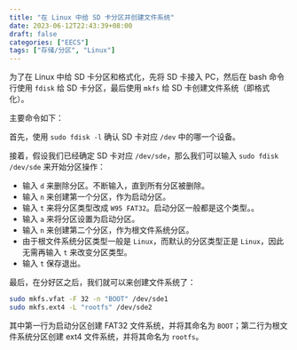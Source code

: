 ```yaml
---
title: "在 Linux 中给 SD 卡分区并创建文件系统"
date: 2023-06-12T22:43:39+08:00
draft: false
categories: ["EECS"]
tags: ["存储/分区", "Linux"]
---
```


为了在 Linux 中给 SD 卡分区和格式化，先将 SD 卡接入 PC，然后在 bash 命令行使用 `fdisk` 给 SD 卡分区，最后使用 `mkfs` 给 SD 卡创建文件系统（即格式化）。

主要命令如下：

首先，使用 `sudo fdisk -l` 确认 SD 卡对应 `/dev` 中的哪一个设备。

接着，假设我们已经确定 SD 卡对应 `/dev/sde`，那么我们可以输入 `sudo fdisk /dev/sde` 来开始分区操作：

- 输入 `d` 来删除分区。不断输入，直到所有分区被删除。
- 输入 `n` 来创建第一个分区，作为启动分区。
- 输入 `t` 来将分区类型改成 `W95 FAT32`。启动分区一般都是这个类型。。
- 输入 `a` 来将分区设置为启动分区。
- 输入 `n` 来创建第二个分区，作为根文件系统分区。
- 由于根文件系统分区类型一般是 `Linux`，而默认的分区类型正是 `Linux`，因此无需再输入 `t` 来改变分区类型。
- 输入 `t` 保存退出。

最后，在分好区之后，我们就可以来创建文件系统了：

```bash
sudo mkfs.vfat -F 32 -n "BOOT" /dev/sde1
sudo mkfs.ext4 -L "rootfs" /dev/sde2
```

其中第一行为启动分区创建 FAT32 文件系统，并将其命名为 `BOOT`；第二行为根文件系统分区创建 ext4 文件系统，并将其命名为 `rootfs`。
